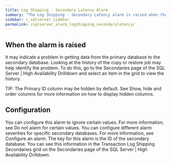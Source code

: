 ```yaml
---
title: Log Shipping - Secondary Latency Alarm
summary: "The Log Shipping - Secondary Latency alarm is raised when the amount of time that elapsed between the log backup being created on the primary database and when it was restored on the secondary database exceeds a threshold."
sidebar: c_sqlserver_sidebar
permalink: /sqlserver_alarm_logshipping_secondarylatency/
---
```






## When the alarm is raised

It may indicate a problem in getting data from the primary database to the secondary database. Looking at the history of the copy or restore job may help identify the problem. To do this, go to the Secondaries page of the SQL Server \| High Availability Drilldown and select an item in the grid to view the history.


 TIP: The Primary ID column may be hidden by default. See Show, hide and order columns for more information on how to display hidden columns.


## Configuration

You can configure this alarm to ignore certain values. For more information, see Do not alarm for certain values.
You can configure different alarm severities for specific secondary databases. For more information, see Configure an alarm. The key for this alarm is the ID of the secondary database. You can see this information in the Transaction Log Shipping Secondaries grid on the Secondaries page of the SQL Server | High Availability Drilldown.
